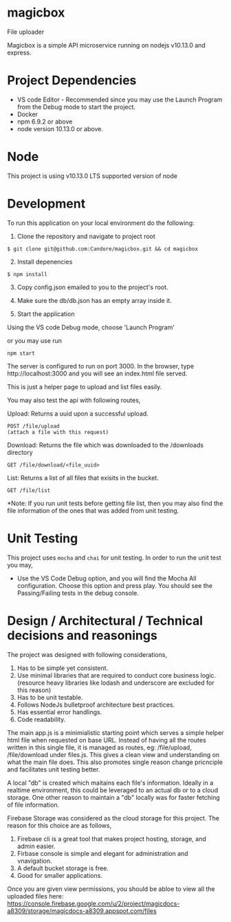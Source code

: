 # magicbox
File uploader

Magicbox is a simple API microservice running on nodejs v10.13.0 and express.

# Project Dependencies
* VS code Editor - Recommended since you may use the Launch Program from the Debug mode to start the project.
* Docker
* npm 6.9.2 or above
* node version 10.13.0 or above.

# Node
This project is using v10.13.0 LTS supported version of node

# Development

To run this application on your local environment do the following: 

1. Clone the repository and navigate to project root

```
$ git clone git@github.com:Candore/magicbox.git && cd magicbox
```

2. Install depenencies

```
$ npm install
```

3. Copy config.json emailed to you to the project's root. 

4. Make sure the db/db.json has an empty array inside it.

5. Start the application

Using the VS code Debug mode, choose 'Launch Program'

or you may use run 
```
npm start
```

The server is configured to run on port 3000. In the browser, type http://localhost:3000 and you will see an index.html file served.

This is just a helper page to upload and list files easily.

You may also test the api with following routes,

Upload:  Returns a uuid upon a successful upload.
```
POST /file/upload 
(attach a file with this request)
```

Download: Returns the file which was downloaded to the /downloads directory
```
GET /file/download/<file_uuid>
```
List: Returns a list of all files that exisits in the bucket.
```
GET /file/list 
```
*Note: If you run unit tests before getting file list, then you may also find the file information of the ones that was added from unit testing.

# Unit Testing

 This project uses `mocha` and `chai` for unit testing.
 In order to run the unit test you may,
 * Use the VS Code Debug option, and you will find the Mocha All configuration. Choose this option and press play.
   You should see the Passing/Failing tests in the debug console.

# Design / Architectural / Technical decisions and reasonings

 The project was designed with following considerations,

 1. Has to be simple yet consistent.
 2. Use minimal libraries that are required to conduct core business logic. (resource heavy libraries like lodash and underscore are excluded for this reason)
 3. Has to be unit testable. 
 4. Follows NodeJs bulletproof architecture best practices.
 5. Has essential error handlings.
 6. Code readability.

 The main app.js is a minimialistic starting point which serves a simple helper html file when requested on base URL. Instead of having all the routes written in this single file, it is managed as routes, eg: /file/upload, /file/download under files.js. This gives a clean view and understanding on what the main file does. This also promotes single reason change pricnciple and facilitates unit testing better.

A local "db" is created which maitains each file's information. Ideally in a realtime environment, this could be leveraged to an actual db or to a cloud storage. One other reason to maintain a "db" locally was for faster fetching of file information. 

Firebase Storage was considered as the cloud storage for this project. The reason for this choice are as follows, 
 1. Firebase cli is a great tool that makes project hosting, storage, and admin easier.
 2. Firbase console is simple and elegant for administration and vnavigation.
 3. A default bucket storage is free.
 4. Good for smaller applications.

Once you are given view permissions, you should be abloe to view all the uploaded files here: https://console.firebase.google.com/u/2/project/magicdocs-a8309/storage/magicdocs-a8309.appspot.com/files



